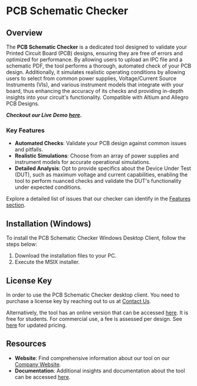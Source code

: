 # PCB Schematic Checker

## Overview

The **PCB Schematic Checker** is a dedicated tool designed to validate your Printed Circuit Board (PCB) designs, ensuring they are free of errors and optimized for performance. By allowing users to upload an IPC file and a schematic PDF, the tool performs a thorough, automated check of your PCB design. Additionally, it simulates realistic operating conditions by allowing users to select from common power supplies, Voltage/Current Source Instruments (VIs), and various instrument models that integrate with your board, thus enhancing the accuracy of its checks and providing in-depth insights into your circuit's functionality. Compatible with Altium and Allegro PCB Designs.

**_Checkout our Live Demo [here](http://app.simulatetest.com)._**

### Key Features
- **Automated Checks**: Validate your PCB design against common issues and pitfalls.
- **Realistic Simulations**: Choose from an array of power supplies and instrument models for accurate operational simulations.
- **Detailed Analysis**: Opt to provide specifics about the Device Under Test (DUT), such as maximum voltage and current capabilities, enabling the tool to perform nuanced checks and validate the DUT's functionality under expected conditions.
  
Explore a detailed list of issues that our checker can identify in the [Features section](#features).

## Installation (Windows)

To install the PCB Schematic Checker Windows Desktop Client, follow the steps below:

1. Download the installation files to your PC.
2. Execute the MSIX installer.
   
## License Key

In order to use the PCB Schematic Checker desktop client. You need to purchase a license key by reaching out to us at [Contact Us](https://www.simulatetest.com/ContactUs).

Alternatively, the tool has an online version that can be accessed [here](http://app.simulatetest.com/login). 
It is free for students. For commercial use, a fee is assessed per design. 
See [here](http://www.simulatetest.com/Pricing) for updated pricing.

## Resources

- **Website**: Find comprehensive information about our tool on our [Company Website](http://www.simulatetest.com).
- **Documentation**: Additional insights and documentation about the tool can be accessed [here](http://docs.simulatetest.com).
